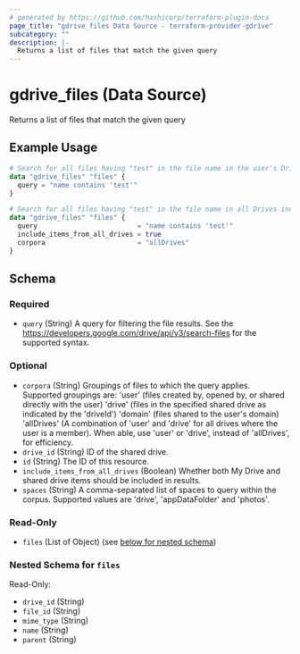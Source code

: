 ```yaml
---
# generated by https://github.com/hashicorp/terraform-plugin-docs
page_title: "gdrive_files Data Source - terraform-provider-gdrive"
subcategory: ""
description: |-
  Returns a list of files that match the given query
---
```


# gdrive_files (Data Source)

Returns a list of files that match the given query

## Example Usage

```terraform
# Search for all files having "test" in the file name in the user's Drive
data "gdrive_files" "files" {
  query = "name contains 'test'"
}

# Search for all files having "test" in the file name in all Drives including the user's
data "gdrive_files" "files" {
  query                         = "name contains 'test'"
  include_items_from_all_drives = true
  corpora                       = "allDrives"
}
```

<!-- schema generated by tfplugindocs -->
## Schema

### Required

- `query` (String) A query for filtering the file results.
See the https://developers.google.com/drive/api/v3/search-files for the supported syntax.

### Optional

- `corpora` (String) Groupings of files to which the query applies.
Supported groupings are:
'user' (files created by, opened by, or shared directly with the user)
'drive' (files in the specified shared drive as indicated by the 'driveId')
'domain' (files shared to the user's domain)
'allDrives' (A combination of 'user' and 'drive' for all drives where the user is a member).
When able, use 'user' or 'drive', instead of 'allDrives', for efficiency.
- `drive_id` (String) ID of the shared drive.
- `id` (String) The ID of this resource.
- `include_items_from_all_drives` (Boolean) Whether both My Drive and shared drive items should be included in results.
- `spaces` (String) A comma-separated list of spaces to query within the corpus.
Supported values are 'drive', 'appDataFolder' and 'photos'.

### Read-Only

- `files` (List of Object) (see [below for nested schema](#nestedatt--files))

<a id="nestedatt--files"></a>
### Nested Schema for `files`

Read-Only:

- `drive_id` (String)
- `file_id` (String)
- `mime_type` (String)
- `name` (String)
- `parent` (String)
